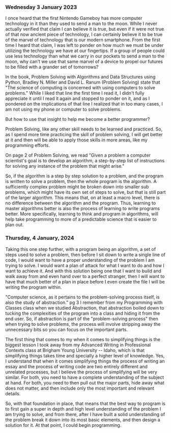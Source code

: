 ### Wednesday 3 January 2023
I once heard that the first Nintendo Gameboy has more computer technology in it than they used to send a man to the moon. While I never actually verified that claim I can believe it is true, but even if it were not true of that now ancient piece of technology, I can certainly believe it to be true of the marvel of technology that is our modern smartphone. From the first time I heard that claim, I was left to ponder on how much we must be under utilizing the technology we have at our fingertips. If a group of people could use less technology than what we carry in our pockets to send a man to the moon, why can't we use that same marvel of a device to propel our futures to be filled with a grander set of tomorrows?

In the book, Problem Solving with Algorithms and Data Structures using Python, Bradley N. Miller and David L. Ranum (Problem Solving) state that "The science of computing is concerned with using computers to solve problems." While I liked that line the first time I read it, I didn't fully appreciate it until I read it again and stopped to ponder on it, and as I pondered on the implications of that line I realized that in too many cases, I am not using my phone or computer to solve problems.

But how to use that insight to help me become a better programmer? 

Problem Solving, like any other skill needs to be learned and practiced. So, as I spend more time practicing the skill of problem solving, I will get better at it and then will be able to apply those skills in more areas, like my programming efforts.

On page 2 of Problem Solving, we read "Given a problem a computer scientist's goal is to develop an algorithm, a step-by-step list of instructions for solving any instance of the problem that might arise."

So, if the algorithm is a step by step solution to a problem, and the program is written to solve a problem, then the whole program is the algorithm. A sufficiently complex problem might be broken down into smaller sub problems, which might have its own set of steps to solve, but that is still part of the larger algorithm. This means that, on at least a macro level, there is no difference between the algorithm and the program. Thus, learning to master algorithms better is also the process of learning to write programs better. More specifically, learning to think and program in algorithms, will help take programming to more of a predictable science that is easier to plan out.

### Thursday, 4 January, 2024

Taking this one step further, with a program being an algorithm, a set of steps used to solve a problem, then before I sit down to write a single line of code, I would want to have a proper understanding of the problem I am trying to solve. I would want a plan of attack for what I want to do and how I want to achieve it. And with this solution being one that I want to build and walk away from and even hand over to a perfect stranger, then I will want to have that much better of a plan in place before I even create the file I will be writing the program within. 

"Computer science, as it pertains to the problem-solving process itself, is also the study of abstraction." pg 3
I remember from my Programming with Classes class when we studied Abstraction, that abstraction boiled down to tucking the complexities of the program into a class and hiding it from the end user. So, if abstraction is part of the "problem-solving process" then when trying to solve problems, the process will involve stripping away the unnecessary bits so you can focus on the important parts.

The first thing that comes to my when it comes to simplifying things is the biggest lesson I took away from my Advanced Writing in Professional Contexts class at Brigham Young University -- Idaho, which is that simplifying things takes time and specially a higher level of knowledge. Yes, I understand that when it comes simplifying things the process of writing an essay and the process of writing code are two entirely different and unrelated processes, but I believe the process of simplifying will be very similar. For both, you need to have a complete understanding of the subject at hand. For both, you need to then pull out the major parts, hide away what does not matter, and then include only the most important and relevant details. 

So, with that foundation in place, that means that the best way to program is to first gain a super in depth and high level understanding of the problem I am trying to solve, and from there, after I have built a solid understanding of the problem break it down into its most basic elements, and then design a solution for it. At that point, I could begin programming.
